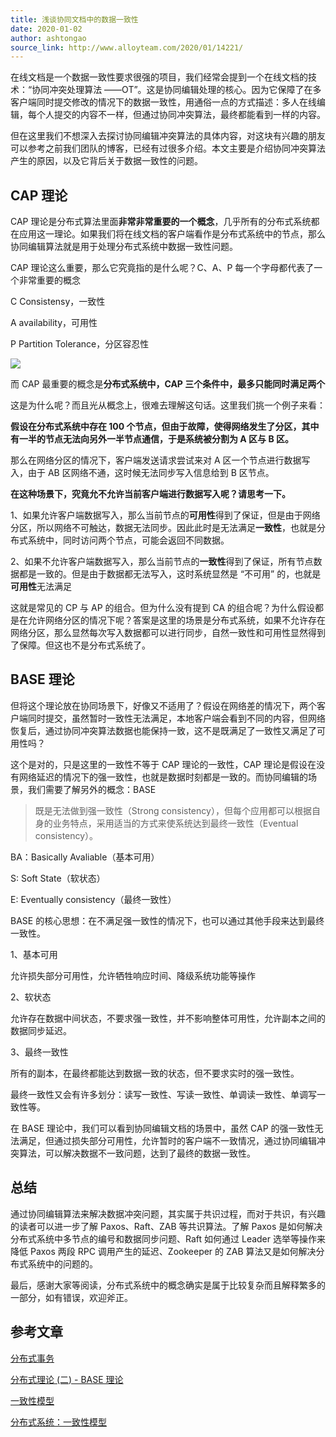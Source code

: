 ```yaml
---
title: 浅谈协同文档中的数据一致性
date: 2020-01-02
author: ashtongao
source_link: http://www.alloyteam.com/2020/01/14221/
---
```


在线文档是一个数据一致性要求很强的项目，我们经常会提到一个在线文档的技术：“协同冲突处理算法 ——OT”。这是协同编辑处理的核心。因为它保障了在多客户端同时提交修改的情况下的数据一致性，用通俗一点的方式描述：多人在线编辑，每个人提交的内容不一样，但通过协同冲突算法，最终都能看到一样的内容。

但在这里我们不想深入去探讨协同编辑冲突算法的具体内容，对这块有兴趣的朋友可以参考之前我们团队的博客，已经有过很多介绍。本文主要是介绍协同冲突算法产生的原因，以及它背后关于数据一致性的问题。

## CAP 理论

CAP 理论是分布式算法里面**非常非常重要的一个概念**，几乎所有的分布式系统都在应用这一理论。如果我们将在线文档的客户端看作是分布式系统中的节点，那么协同编辑算法就是用于处理分布式系统中数据一致性问题。

CAP 理论这么重要，那么它究竟指的是什么呢？C、A、P 每一个字母都代表了一个非常重要的概念

C Consistensy，一致性

A availability，可用性

P Partition Tolerance，分区容忍性

![](http://www.alloyteam.com/wp-content/uploads/2020/01/2020-01-02-09-01-45-300x287.png)

而 CAP 最重要的概念是**分布式系统中，CAP 三个条件中，最多只能同时满足两个**

这是为什么呢？而且光从概念上，很难去理解这句话。这里我们挑一个例子来看：

**假设在分布式系统中存在 100 个节点，但由于故障，使得网络发生了分区，其中有一半的节点无法向另外一半节点通信，于是系统被分割为 A 区与 B 区。**

那么在网络分区的情况下，客户端发送请求尝试来对 A 区一个节点进行数据写入，由于 AB 区网络不通，这时候无法同步写入信息给到 B 区节点。

**在这种场景下，究竟允不允许当前客户端进行数据写入呢？请思考一下。**

1、如果允许客户端数据写入，那么当前节点的**可用性**得到了保证，但是由于网络分区，所以网络不可触达，数据无法同步。因此此时是无法满足**一致性**，也就是分布式系统中，同时访问两个节点，可能会返回不同数据。

2、如果不允许客户端数据写入，那么当前节点的**一致性**得到了保证，所有节点数据都是一致的。但是由于数据都无法写入，这时系统显然是 “不可用” 的，也就是**可用性**无法满足

这就是常见的 CP 与 AP 的组合。但为什么没有提到 CA 的组合呢？为什么假设都是在允许网络分区的情况下呢？答案是这里的场景是分布式系统，如果不允许存在网络分区，那么显然每次写入数据都可以进行同步，自然一致性和可用性显然得到了保障。但这也不是分布式系统了。

## BASE 理论

但将这个理论放在协同场景下，好像又不适用了？假设在网络差的情况下，两个客户端同时提交，虽然暂时一致性无法满足，本地客户端会看到不同的内容，但网络恢复后，通过协同冲突算法数据也能保持一致，这不是既满足了一致性又满足了可用性吗？

这个是对的，只是这里的一致性不等于 CAP 理论的一致性，CAP 理论是假设在没有网络延迟的情况下的强一致性，也就是数据时刻都是一致的。而协同编辑的场景，我们需要了解另外的概念：BASE

> 既是无法做到强一致性（Strong consistency），但每个应用都可以根据自身的业务特点，采用适当的方式来使系统达到最终一致性（Eventual consistency）。

BA：Basically Avaliable（基本可用）

S: Soft State（软状态）

E: Eventually consistency（最终一致性）

BASE 的核心思想：在不满足强一致性的情况下，也可以通过其他手段来达到最终一致性。

1、基本可用

允许损失部分可用性，允许牺牲响应时间、降级系统功能等操作

2、软状态

允许存在数据中间状态，不要求强一致性，并不影响整体可用性，允许副本之间的数据同步延迟。

3、最终一致性

所有的副本，在最终都能达到数据一致的状态，但不要求实时的强一致性。

最终一致性又会有许多划分：读写一致性、写读一致性、单调读一致性、单调写一致性等。

在 BASE 理论中，我们可以看到协同编辑文档的场景中，虽然 CAP 的强一致性无法满足，但通过损失部分可用性，允许暂时的客户端不一致情况，通过协同编辑冲突算法，可以解决数据不一致问题，达到了最终的数据一致性。

## 总结

通过协同编辑算法来解决数据冲突问题，其实属于共识过程，而对于共识，有兴趣的读者可以进一步了解 Paxos、Raft、ZAB 等共识算法。了解 Paxos 是如何解决分布式系统中多节点的编号和数据同步问题、Raft 如何通过 Leader 选举等操作来降低 Paxos 两段 RPC 调用产生的延迟、Zookeeper 的 ZAB 算法又是如何解决分布式系统中的问题的。

最后，感谢大家等阅读，分布式系统中的概念确实是属于比较复杂而且解释繁多的一部分，如有错误，欢迎斧正。

## 参考文章

[分布式事务](https://mp.weixin.qq.com/s/gg4q_53eiHCI3OUWzN7eWg)

[分布式理论 (二) - BASE 理论](https://juejin.im/post/5b2663fcf265da59a401e6f8)

[一致性模型](https://lrita.github.io/2019/10/12/consistency-models/)

[分布式系统：一致性模型](https://zhuanlan.zhihu.com/p/59119088)